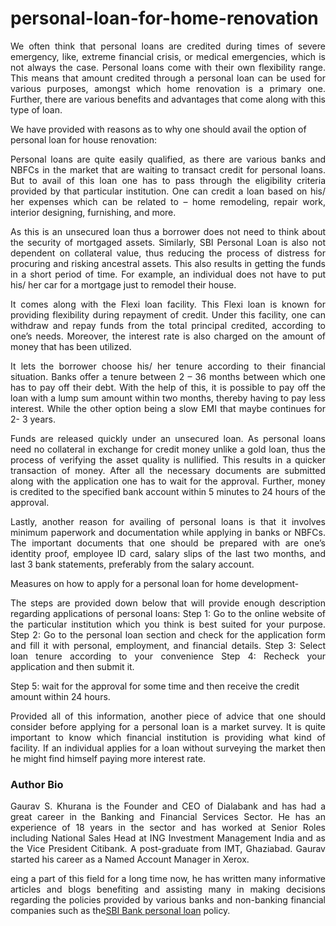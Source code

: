 # personal-loan-for-home-renovation

<p align="justify">We often think that personal loans are credited during times of severe emergency, like, extreme financial crisis, or medical emergencies, which is not always the case. Personal loans come with their own flexibility range. This means that amount credited through a personal loan can be used for various purposes, amongst which home renovation is a primary one. Further, there are various benefits and advantages that come along with this type of loan.

We have provided with reasons as to why one should avail the option of personal loan for house renovation:

<p align="justify">Personal loans are quite easily qualified, as there are various banks and NBFCs in the market that are waiting to transact credit for personal loans. But to avail of this loan one has to pass through the eligibility criteria provided by that particular institution. One can credit a loan based on his/ her expenses which can be related to – home remodeling, repair work, interior designing, furnishing, and more.

<p align="justify">As this is an unsecured loan thus a borrower does not need to think about the security of mortgaged assets. Similarly, SBI Personal Loan is also not dependent on collateral value, thus reducing the process of distress for procuring and risking ancestral assets. This also results in getting the funds in a short period of time. For example, an individual does not have to put his/ her car for a mortgage just to remodel their house.

<p align="justify">It comes along with the Flexi loan facility. This Flexi loan is known for providing flexibility during repayment of credit. Under this facility, one can withdraw and repay funds from the total principal credited, according to one’s needs. Moreover, the interest rate is also charged on the amount of money that has been utilized.

<p align="justify">It lets the borrower choose his/ her tenure according to their financial situation. Banks offer a tenure between 2 – 36 months between which one has to pay off their debt. With the help of this, it is possible to pay off the loan with a lump sum amount within two months, thereby having to pay less interest. While the other option being a slow EMI that maybe continues for 2- 3 years.

<p align="justify">Funds are released quickly under an unsecured loan. As personal loans need no collateral in exchange for credit money unlike a gold loan, thus the process of verifying the asset quality is nullified. This results in a quicker transaction of money. After all the necessary documents are submitted along with the application one has to wait for the approval. Further, money is credited to the specified bank account within 5 minutes to 24 hours of the approval.

<p align="justify">Lastly, another reason for availing of personal loans is that it involves minimum paperwork and documentation while applying in banks or NBFCs. The important documents that one should be prepared with are one’s identity proof, employee ID card, salary slips of the last two months, and last 3 bank statements, preferably from the salary account.

Measures on how to apply for a personal loan for home development-

<p align="justify">The steps are provided down below that will provide enough description regarding applications of personal loans:
Step 1: Go to the online website of the particular institution which you think is best suited for your purpose.
 Step 2: Go to the personal loan section and check for the application form and fill it with personal, employment, and financial details.
Step 3: Select loan tenure according to your convenience
 Step 4: Recheck your application and then submit it.

 Step 5: wait for the approval for some time and then receive the credit amount within 24 hours.
<p align="justify">Provided all of this information, another piece of advice that one should consider before applying for a personal loan is a market survey. It is quite important to know which financial institution is providing what kind of facility. If an individual applies for a loan without surveying the market then he might find himself paying more interest rate.
<h3>Author Bio</h3>
<p align="justify">Gaurav S. Khurana is the Founder and CEO of Dialabank and has had a great career in the Banking and Financial Services Sector. He has an experience of 18 years in the sector and has worked at Senior Roles including National Sales Head at ING Investment Management India and as the Vice President Citibank. A post-graduate from IMT, Ghaziabad. Gaurav started his career as a Named Account Manager in Xerox.<br>
<p align="justify">eing a part of this field for a long time now, he has written many informative articles and blogs benefiting and assisting many in making decisions regarding the policies provided by various banks and non-banking financial companies such as the<a href="https://www.dialabank.com/personal-loan/sbi-personal-loan/">SBI Bank personal loan</a> policy.
